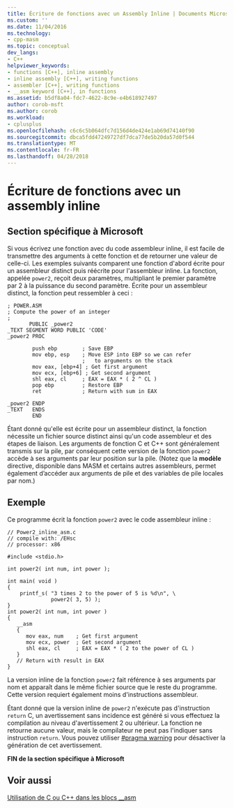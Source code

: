 ```yaml
---
title: Écriture de fonctions avec un Assembly Inline | Documents Microsoft
ms.custom: ''
ms.date: 11/04/2016
ms.technology:
- cpp-masm
ms.topic: conceptual
dev_langs:
- C++
helpviewer_keywords:
- functions [C++], inline assembly
- inline assembly [C++], writing functions
- assembler [C++], writing functions
- __asm keyword [C++], in functions
ms.assetid: b5df8a04-fdc7-4622-8c9e-e4b618927497
author: corob-msft
ms.author: corob
ms.workload:
- cplusplus
ms.openlocfilehash: c6c6c5b064dfc7d156d4de424e1ab69d74140f90
ms.sourcegitcommit: dbca5fdd47249727df7dca77de5b20da57d0f544
ms.translationtype: MT
ms.contentlocale: fr-FR
ms.lasthandoff: 04/28/2018
---
```

# <a name="writing-functions-with-inline-assembly"></a>Écriture de fonctions avec un assembly inline
## <a name="microsoft-specific"></a>Section spécifique à Microsoft  
 Si vous écrivez une fonction avec du code assembleur inline, il est facile de transmettre des arguments à cette fonction et de retourner une valeur de celle-ci. Les exemples suivants comparent une fonction d'abord écrite pour un assembleur distinct puis réécrite pour l'assembleur inline. La fonction, appelée `power2`, reçoit deux paramètres, multipliant le premier paramètre par 2 à la puissance du second paramètre. Écrite pour un assembleur distinct, la fonction peut ressembler à ceci :  
  
```  
; POWER.ASM  
; Compute the power of an integer  
;  
       PUBLIC _power2  
_TEXT SEGMENT WORD PUBLIC 'CODE'  
_power2 PROC  
  
        push ebp        ; Save EBP  
        mov ebp, esp    ; Move ESP into EBP so we can refer  
                        ;   to arguments on the stack  
        mov eax, [ebp+4] ; Get first argument  
        mov ecx, [ebp+6] ; Get second argument  
        shl eax, cl     ; EAX = EAX * ( 2 ^ CL )  
        pop ebp         ; Restore EBP  
        ret             ; Return with sum in EAX  
  
_power2 ENDP  
_TEXT   ENDS  
        END  
```  
  
 Étant donné qu'elle est écrite pour un assembleur distinct, la fonction nécessite un fichier source distinct ainsi qu'un code assembleur et des étapes de liaison. Les arguments de fonction C et C++ sont généralement transmis sur la pile, par conséquent cette version de la fonction `power2` accède à ses arguments par leur position sur la pile. (Notez que la **modèle** directive, disponible dans MASM et certains autres assembleurs, permet également d’accéder aux arguments de pile et des variables de pile locales par nom.)  
  
## <a name="example"></a>Exemple  
 Ce programme écrit la fonction `power2` avec le code assembleur inline :  
  
```  
// Power2_inline_asm.c  
// compile with: /EHsc  
// processor: x86  
  
#include <stdio.h>  
  
int power2( int num, int power );  
  
int main( void )  
{  
    printf_s( "3 times 2 to the power of 5 is %d\n", \  
              power2( 3, 5) );  
}  
int power2( int num, int power )  
{  
   __asm  
   {  
      mov eax, num    ; Get first argument  
      mov ecx, power  ; Get second argument  
      shl eax, cl     ; EAX = EAX * ( 2 to the power of CL )  
   }  
   // Return with result in EAX  
}  
```  
  
 La version inline de la fonction `power2` fait référence à ses arguments par nom et apparaît dans le même fichier source que le reste du programme. Cette version requiert également moins d'instructions assembleur.  
  
 Étant donné que la version inline de `power2` n'exécute pas d'instruction `return` C, un avertissement sans incidence est généré si vous effectuez la compilation au niveau d'avertissement 2 ou ultérieur. La fonction ne retourne aucune valeur, mais le compilateur ne peut pas l'indiquer sans instruction `return`. Vous pouvez utiliser [#pragma warning](../../preprocessor/warning.md) pour désactiver la génération de cet avertissement.  
  
 **FIN de la section spécifique à Microsoft**  
  
## <a name="see-also"></a>Voir aussi  
 [Utilisation de C ou C++ dans les blocs __asm](../../assembler/inline/using-c-or-cpp-in-asm-blocks.md)